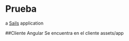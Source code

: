 # Prueba

a [Sails](http://sailsjs.org) application

##Cliente Angular
Se encuentra en el cliente assets/app
